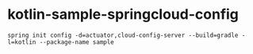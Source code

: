 # kotlin-sample-springcloud-config

```
spring init config -d=actuator,cloud-config-server --build=gradle -l=kotlin --package-name sample
```
